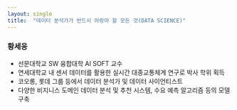 ```yaml
---
layout: single
title:  "데이터 분석가가 반드시 아랑야 할 모든 것(DATA SCIENCE)"
---
```


### 황세웅
- 선문대학교 SW 융합대학 AI SOFT 교수
- 연세대학교 내 센서 데이터를 활용한 실시간 대중교통체계 연구로 박사 학위 획득
- 코오롱, 롯데 그룹 등에서 데이터 분석가 및 데이터 사이언티스트
- 다양한 비지니스 도메인 데이터 분석 및 추천 시스템, 수요 예측 알고리즘 등의 모델 구축 
